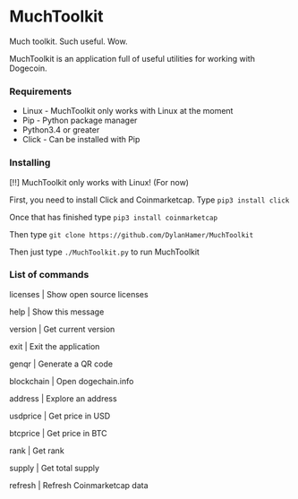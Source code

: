 # MuchToolkit
Much toolkit. Such useful. Wow.

MuchToolkit is an application full of useful utilities for working with Dogecoin.

### Requirements
- Linux - MuchToolkit only works with Linux at the moment
- Pip - Python package manager
- Python3.4 or greater
- Click - Can be installed with Pip

### Installing
[!!] MuchToolkit only works with Linux! (For now)

First, you need to install Click and Coinmarketcap.
Type `pip3 install click`

Once that has finished type `pip3 install coinmarketcap`

Then type `git clone https://github.com/DylanHamer/MuchToolkit`

Then just type `./MuchToolkit.py` to run MuchToolkit

### List of commands
licenses          | Show open source licenses

help              | Show this message

version           | Get current version

exit              | Exit the application

genqr             | Generate a QR code

blockchain        | Open dogechain.info

address           | Explore an address

usdprice          | Get price in USD

btcprice          | Get price in BTC

rank              | Get rank

supply            | Get total supply

refresh           | Refresh Coinmarketcap data

